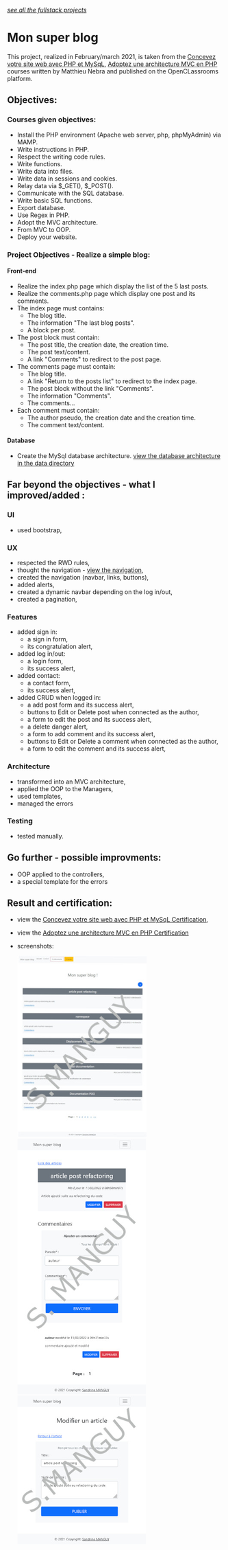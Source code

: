 *[see all the fullstack projects](https://github.com/s-manguy/projects/tree/main/fullstack)*

# Mon super blog  

This project, realized in February/march 2021, is taken from the [Concevez votre site web avec PHP et MySqL](https://openclassrooms.com/fr/courses/918836-concevez-votre-site-web-avec-php-et-mysql), [Adoptez une architecture MVC en PHP](https://openclassrooms.com/fr/courses/4670706-adoptez-une-architecture-mvc-en-php) courses written by Matthieu Nebra and published on the OpenCLassrooms platform.

## Objectives:
### Courses given objectives:
* Install the PHP environment (Apache web server, php, phpMyAdmin) via MAMP.
* Write instructions in PHP.
* Respect the writing code rules.
* Write functions.
* Write data into files.
* Write data in sessions and cookies.
* Relay data via $_GET(), $_POST().
* Communicate with the SQL database.
* Write basic SQL functions.
* Export database.
* Use Regex in PHP.
* Adopt the MVC architecture.
* From MVC to OOP.
* Deploy your website.
### Project Objectives - Realize a simple blog:
#### Front-end
* Realize the index.php page which display the list of the 5 last posts.
* Realize the comments.php page which display one post and its comments.
* The index page must contains:
  * The blog title.
  * The information "The last blog posts".
  * A block per post.
* The post block must contain:
  * The post title, the creation date, the creation time.
  * The post text/content.
  * A link "Comments" to redirect to the post page.
* The comments page must contain:
  * The blog title.
  * A link "Return to the posts list" to redirect to the index page.
  * The post block without the link "Comments".
  * The information "Comments".
  * The comments...
* Each comment must contain:
  * The author pseudo, the creation date and the creation time.
  * The comment text/content.
#### Database
* Create the MySql database architecture. [view the database architecture in the data directory](https://github.com/s-manguy/projects/tree/main/fullstack/mon-super-blog/data)
  
## Far beyond the objectives - what I improved/added :
### UI 
* used bootstrap,
### UX
* respected the RWD rules,
* thought the navigation - [view the navigation](https://github.com/s-manguy/projects/blob/main/fullstack/mon-super-blog/appendices/blog-PHP_navigation_UX_sandrinemanguy.pdf),
* created the navigation (navbar, links, buttons),
* added alerts,
* created a dynamic navbar depending on the log in/out,
* created a pagination,
### Features
* added sign in:
  * a sign in form,
  * its congratulation alert,
* added log in/out:
  * a login form,
  * its success alert,
* added contact:
  * a contact form,
  * its success alert,
* added CRUD when logged in:
  * a add post form and its success alert,
  * buttons to Edit or Delete post when connected as the author,
  * a form to edit the post and its success alert,
  * a delete danger alert,
  * a form to add comment and its success alert,
  * buttons to Edit or Delete a comment when connected as the author, 
  * a form to edit the comment and its success alert,
### Architecture
* transformed into an MVC architecture,
* applied the OOP to the Managers,
* used templates,
* managed the errors  
### Testing
* tested manually.

## Go further - possible improvments:
* OOP applied to the controllers,
* a special template for the errors

## Result and certification:
* view the [Concevez votre site web avec PHP et MySqL Certification](https://github.com/s-manguy/diploma/blob/main/PHP/certificate-php-mysql-1162704789.pdf), 
* view the [Adoptez une architecture MVC en PHP Certification](https://github.com/s-manguy/diploma/blob/main/PHP/certificate-php-mvc-7231988400.pdf)
* screenshots:  

  ![index page or posts list](https://github.com/s-manguy/projects/blob/main/fullstack/mon-super-blog/appendices/blog-php_sandrinemanguy_connected_list_300.jpg)      ![post](https://github.com/s-manguy/projects/blob/main/fullstack/mon-super-blog/appendices/blog-php_sandrinemanguy_connected_post_300.jpg)     ![post form](https://github.com/s-manguy/projects/blob/main/fullstack/mon-super-blog/appendices/blog-php_sandrinemanguy_connected_postform_300.jpg)  
